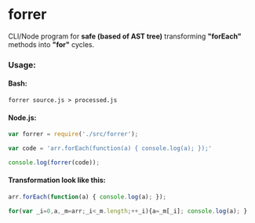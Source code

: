 forrer
======

CLI/Node program for **safe (based of AST tree)** transforming **"forEach"** methods into **"for"** cycles.

### Usage:

#### Bash:
```
forrer source.js > processed.js
```

#### Node.js:
````javascript
var forrer = require('./src/forrer');

var code = 'arr.forEach(function(a) { console.log(a); });'

console.log(forrer(code));
````

#### Transformation look like this:

````javascript
arr.forEach(function(a) { console.log(a); });
````
````javascript
for(var _i=0,a,_m=arr;_i<_m.length;++_i){a=_m[_i]; console.log(a); }
````
